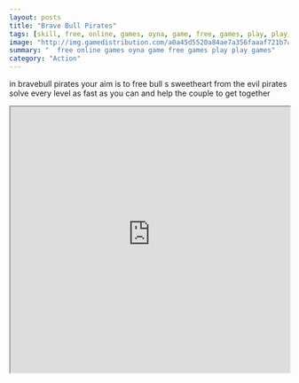```yaml
---
layout: posts
title: "Brave Bull Pirates"
tags: [skill, free, online, games, oyna, game, free, games, play, play, games]
image: "http://img.gamedistribution.com/a0a45d5520a84ae7a356faaaf721b7a8.jpg"
summary: "  free online games oyna game free games play play games"
category: "Action"
---
```


in bravebull pirates your aim is to free bull s sweetheart from the evil pirates solve every level as fast as you can and help the couple to get together

<iframe width="100%" height="480px;" src="http://html5.gamedistribution.com/a0a45d5520a84ae7a356faaaf721b7a8/"></iframe>